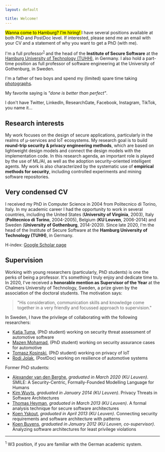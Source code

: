 ```yaml
---
layout: default

title: Welcome!
---
```


<div class="box">
    <mark><i class="fas fa-anchor"></i> Wanna come to Hamburg? I'm hiring! <i class="fas fa-anchor"></i></mark> I have several positions available at both PhD and PostDoc level. If interested, please send me an email with your CV and a statement of why you want to get a PhD (with me).
    </div>

<p>I'm a full professor<sup><a href="#section1">1</a></sup> and the head of the <b>Institute of Secure Software</b> at the <a href="https://www.tuhh.de/alt/tuhh/startpage.html" target="_blank">Hamburg University of Technology (TUHH)</a>, in Germany. I also hold a part-time position as full professor of software engineering at the University of Gothenburg, in Sweden.</p>

<p>I'm a father of two boys and spend my (limited) spare time taking <a href="http://www.scandariato.photo" target="_blank">photographs</a>.</p>

<p>My favorite saying is <em>"done is better than perfect"</em>.

<p>I don't have Twitter, LinkedIn, ResearchGate, Facebook, Instagram, TikTok, you name it...</p>



<h2>Research interests</h2>

<p>My work focuses on the design of secure applications, particularly in the realms of &mu;-services and IoT ecosystems. 
My research goal is to build <strong>round-trip security &amp; privacy engineering methods</strong>, which are based on lightweight design models and connect the design models with the implementation code. 
In this research agenda, an important role is played by the use of ML/AI, as well as the adoption security-oriented intelligent agents.
My work is also characterized by the systematic use of <strong>empirical methods for security</strong>, including controlled experiments and mining software repositories.
</p>


<h2>Very condensed CV</h2>

<p>I received my PhD in Computer Science in 2004 from Politecnico di Torino, Italy. 
In my academic career I had the opportunity to work in several countries, including the United States (<b>University of Virginia</b>, 2003), Italy (<b>Politecnico di Torino</b>, 2004-2005), Belgium (<b>KU Leuven</b>, 2006-2014) and Sweden (<b>University of Gothenburg</b>, 2014-2020).
Since late 2020, I'm the head of the Institute of Secure Software at the <b>Hamburg University of Technology (TUHH)</b>, in Germany.</p>

<p>H-index: <a href="http://scholar.google.com/citations?user=xul68AwAAAAJ" target="_blank">Google Scholar page</a>

<h2>Supervision</h2>

<p>Working with young researchers (particularly, PhD students) is one the perks of being a professor. It's something I truly enjoy and dedicate time to. In 2020, I've received a <strong> honorable mention as Supervisor of the Year</strong> at the Chalmers University of Technology, Sweden, a prize given by the association of the doctoral students. The motivation says: <blockquote>"His consideration, communication skills and knowledge come together in a very friendly and focussed approach to supervision."</blockquote></p> 

<p>In Sweden, I have the privilege of collaborating with the following researchers:</p>

<ul>
<li><a href="https://sites.google.com/view/katja-tuma" target="_blank">Katja Tuma</a>, (PhD student) working on security threat assessment of automotive software</li>
<li><a href="https://scholar.google.se/citations?user=UsHTVwkAAAAJ&hl=en" target="_blank">Mazen Mohamad</a>, (PhD student) working on security assurance cases for automotive</li>	
<li><a href="https://cse.gu.se/om/interaktionsdesign/forskare/tomasz-kosinski" target="_blank">Tomasz Kosinski</a>, (PhD student) working on privacy of IoT</li>
<li><a href="http://www.rodijolak.com" target="_blank">Rodi Jolak</a>, (PostDoc) working on resilience of automotive systems</li>
</ul>


<p>Former PhD students:

<ul>
<li><a href="https://scholar.google.com/citations?user=MTdbzYQAAAAJ&hl=en" target="_blank">Alexander van den Berghe</a>, <em>graduated in March 2020 (KU Leuven)</em>. SMILE: A Security-Centric, Formally-Founded Modelling Language for Humans</li>
<li><a href="https://scholar.google.com/citations?user=Mt9ot9UAAAAJ&hl=en" target="_blank">Kim Wuyts</a>, <em>graduated in January 2014 (KU Leuven)</em>. Privacy Threats in Software Architectures</li>
<li><a href="https://scholar.google.com/citations?user=I4SiG-IAAAAJ&hl=en" target="_blank">Thomas Heyman</a>, <em>graduated in March 2013 (KU Leuven)</em>. A formal analysis technique for secure software architectures</li>
<li><a href="https://scholar.google.com/citations?user=xxSyH2UAAAAJ&hl=en" target="_blank">Koen Yskout</a>, <em>graduated in April 2013 (KU Leuven)</em>. Connecting security requirements and software architecture with patterns</li>
<li><a href="https://scholar.google.com/citations?user=QhaG3XEAAAAJ&hl=en" target="_blank">Koen Buyens</a>, <em>graduated in January 2012 (KU Leuven, co-supervisor)</em>. Analyzing software architectures for least privilege violations</li>
</ul>
</p>

<hr>
<p id="section1" class="footnote"><sup>1</sup> W3 position, if you are familiar with the German academic system.</p>


